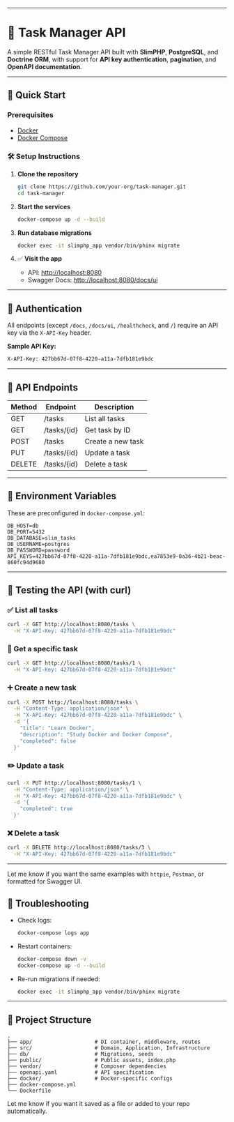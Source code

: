 

---

# 📝 Task Manager API

A simple RESTful Task Manager API built with **SlimPHP**, **PostgreSQL**, and **Doctrine ORM**, with support for **API key authentication**, **pagination**, and **OpenAPI documentation**.

---

## 🚀 Quick Start

### Prerequisites

- [Docker](https://www.docker.com/products/docker-desktop/)
- [Docker Compose](https://docs.docker.com/compose/)

### 🛠️ Setup Instructions

1. **Clone the repository**
   ```bash
   git clone https://github.com/your-org/task-manager.git
   cd task-manager
   ```

2. **Start the services**
   ```bash
   docker-compose up -d --build
   ```

3. **Run database migrations**
   ```bash
   docker exec -it slimphp_app vendor/bin/phinx migrate
   ```

4. ✅ **Visit the app**
    - API: [http://localhost:8080](http://localhost:8080)
    - Swagger Docs: [http://localhost:8080/docs/ui](http://localhost:8080/docs/ui)

---

## 🔐 Authentication

All endpoints (except `/docs`, `/docs/ui`, `/healthcheck`, and `/`) require an API key via the `X-API-Key` header.

**Sample API Key:**
```bash
X-API-Key: 427bb67d-07f8-4220-a11a-7dfb181e9bdc
```

---

## 📘 API Endpoints

| Method | Endpoint      | Description            |
|--------|---------------|------------------------|
| GET    | /tasks        | List all tasks         |
| GET    | /tasks/{id}   | Get task by ID         |
| POST   | /tasks        | Create a new task      |
| PUT    | /tasks/{id}   | Update a task          |
| DELETE | /tasks/{id}   | Delete a task          |

---

## 🔧 Environment Variables

These are preconfigured in `docker-compose.yml`:

```env
DB_HOST=db
DB_PORT=5432
DB_DATABASE=slim_tasks
DB_USERNAME=postgres
DB_PASSWORD=password
API_KEYS=427bb67d-07f8-4220-a11a-7dfb181e9bdc,ea7853e9-0a36-4b21-beac-860fc94d9680
```

---

## 🧪 Testing the API (with curl)



### ✅ List all tasks

```bash
curl -X GET http://localhost:8080/tasks \
  -H "X-API-Key: 427bb67d-07f8-4220-a11a-7dfb181e9bdc"
```

### 📄 Get a specific task

```bash
curl -X GET http://localhost:8080/tasks/1 \
  -H "X-API-Key: 427bb67d-07f8-4220-a11a-7dfb181e9bdc"
```

### ➕ Create a new task

```bash
curl -X POST http://localhost:8080/tasks \
  -H "Content-Type: application/json" \
  -H "X-API-Key: 427bb67d-07f8-4220-a11a-7dfb181e9bdc" \
  -d '{
    "title": "Learn Docker",
    "description": "Study Docker and Docker Compose",
    "completed": false
  }'
```

### ✏️ Update a task

```bash
curl -X PUT http://localhost:8080/tasks/1 \
  -H "Content-Type: application/json" \
  -H "X-API-Key: 427bb67d-07f8-4220-a11a-7dfb181e9bdc" \
  -d '{
    "completed": true
  }'
```

### ❌ Delete a task

```bash
curl -X DELETE http://localhost:8080/tasks/3 \
  -H "X-API-Key: 427bb67d-07f8-4220-a11a-7dfb181e9bdc"
```

---

Let me know if you want the same examples with `httpie`, `Postman`, or formatted for Swagger UI.

## 🐞 Troubleshooting

- Check logs:
  ```bash
  docker-compose logs app
  ```

- Restart containers:
  ```bash
  docker-compose down -v
  docker-compose up -d --build
  ```

- Re-run migrations if needed:
  ```bash
  docker exec -it slimphp_app vendor/bin/phinx migrate
  ```

---

## 📂 Project Structure

```
.
├── app/                    # DI container, middleware, routes
├── src/                    # Domain, Application, Infrastructure
├── db/                     # Migrations, seeds
├── public/                 # Public assets, index.php
├── vendor/                 # Composer dependencies
├── openapi.yaml            # API specification
├── docker/                 # Docker-specific configs
├── docker-compose.yml
└── Dockerfile
```



Let me know if you want it saved as a file or added to your repo automatically.